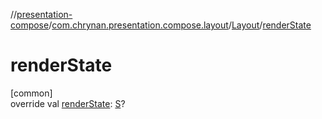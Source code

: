 //[presentation-compose](../../../index.md)/[com.chrynan.presentation.compose.layout](../index.md)/[Layout](index.md)/[renderState](render-state.md)

# renderState

[common]\
override val [renderState](render-state.md): [S](index.md)?
